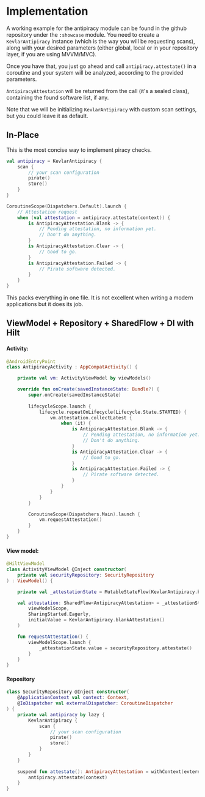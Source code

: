 # Implementation
A working example for the antipiracy module can be found in the github repository under the `:showcase` module.
You need to create a `KevlarAntipiracy` instance (which is the way you will be requesting scans), along with your desired parameters (either global, local or in your repository layer, if you are using MVVM/MVC).

Once you have that, you just go ahead and call `antipiracy.attestate()` in a coroutine and your system will be analyzed, according to the provided parameters.

`AntipiracyAttestation` will be returned from the call (it's a sealed class), containing the found software list, if any.

Note that we will be initializing `KevlarAntipiracy` with custom scan settings, but you could leave it as default.

## In-Place
This is the most concise way to implement piracy checks.


```kotlin
val antipiracy = KevlarAntipiracy {
    scan {
        // your scan configuration
        pirate()
        store()
    }
}

CoroutineScope(Dispatchers.Default).launch {
	// Attestation request
    when (val attestation = antipiracy.attestate(context)) {
        is AntipiracyAttestation.Blank -> {
            // Pending attestation, no information yet. 
        	// Don't do anything.
        }
        is AntipiracyAttestation.Clear -> {
            // Good to go.
        }
        is AntipiracyAttestation.Failed -> {
            // Pirate software detected.
        }
    }
}
```

This packs everything in one file. It is not excellent when writing a modern applications but it does its job.

## ViewModel + Repository + SharedFlow + DI with Hilt

#### Activity:
```kotlin
@AndroidEntryPoint
class AntipiracyActivity : AppCompatActivity() {

    private val vm: ActivityViewModel by viewModels()

    override fun onCreate(savedInstanceState: Bundle?) {
        super.onCreate(savedInstanceState)
	    
        lifecycleScope.launch {
            lifecycle.repeatOnLifecycle(Lifecycle.State.STARTED) {
                vm.attestation.collectLatest {
                    when (it) {
                        is AntipiracyAttestation.Blank -> {
                            // Pending attestation, no information yet.
                            // Don't do anything.
                        }
                        is AntipiracyAttestation.Clear -> {
                            // Good to go.
                        }
                        is AntipiracyAttestation.Failed -> {
                            // Pirate software detected.
                        }
                    }
                }
            }
        }

        CoroutineScope(Dispatchers.Main).launch {
            vm.requestAttestation()
        }
    }
}
```

#### View model:
```kotlin
@HiltViewModel
class ActivityViewModel @Inject constructor(
    private val securityRepository: SecurityRepository
) : ViewModel() {

    private val _attestationState = MutableStateFlow(KevlarAntipiracy.blankAttestation())

    val attestation: SharedFlow<AntipiracyAttestation> = _attestationState.stateIn(
        viewModelScope,
        SharingStarted.Eagerly,
        initialValue = KevlarAntipiracy.blankAttestation()
    )

    fun requestAttestation() {
        viewModelScope.launch {
            _attestationState.value = securityRepository.attestate()
        }
    }
}

```

#### Repository
```kotlin
class SecurityRepository @Inject constructor(
    @ApplicationContext val context: Context,
    @IoDispatcher val externalDispatcher: CoroutineDispatcher
) {
    private val antipiracy by lazy {
        KevlarAntipiracy {
            scan {
	            // your scan configuration
                pirate()
                store()
            }
        }
    }
	
    suspend fun attestate(): AntipiracyAttestation = withContext(externalDispatcher) {
        antipiracy.attestate(context)
    }
}
```
